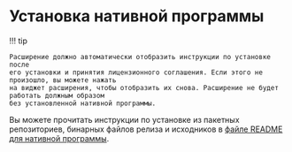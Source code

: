 # Установка нативной программы

!!! tip

    Расширение должно автоматически отобразить инструкции по установке после
    его установки и принятия лицензионного соглашения. Если этого не произошло, вы можете нажать
    на виджет расширения, чтобы отобразить их снова. Расширение не будет работать должным образом
    без установленной нативной программы.

Вы можете прочитать инструкции по установке из пакетных репозиториев, бинарных файлов релиза и исходников в [файле README для нативной программы][link-native-readme].

[link-native-readme]: https://github.com/filips123/PWAsForFirefox/blob/main/native/README.md#installation
